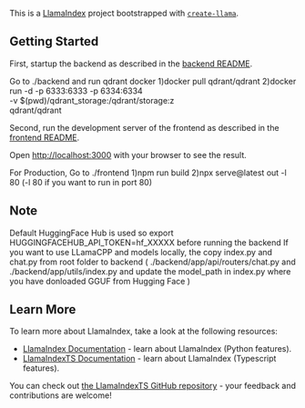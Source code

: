 This is a [LlamaIndex](https://www.llamaindex.ai/) project bootstrapped with [`create-llama`](https://github.com/run-llama/LlamaIndexTS/tree/main/packages/create-llama).

## Getting Started

First, startup the backend as described in the [backend README](./backend/README.md).

Go to ./backend and run qdrant docker
1)docker pull qdrant/qdrant
2)docker run -d -p 6333:6333 -p 6334:6334 \
    -v $(pwd)/qdrant_storage:/qdrant/storage:z \
    qdrant/qdrant

Second, run the development server of the frontend as described in the [frontend README](./frontend/README.md).

Open [http://localhost:3000](http://localhost:3000) with your browser to see the result.

For Production, Go to ./frontend
1)npm run build
2)npx serve@latest out -l 80  (-l 80 if you want to run in port 80)


## Note
Default HuggingFace Hub is used so export HUGGINGFACEHUB_API_TOKEN=hf_XXXXX before running the backend
If you want to use LLamaCPP and models locally, the copy index.py and chat.py from root folder to backend (  ./backend/app/api/routers/chat.py and ./backend/app/utils/index.py and update the model_path in index.py where you have donloaded GGUF from Hugging Face )

## Learn More

To learn more about LlamaIndex, take a look at the following resources:

- [LlamaIndex Documentation](https://docs.llamaindex.ai) - learn about LlamaIndex (Python features).
- [LlamaIndexTS Documentation](https://ts.llamaindex.ai) - learn about LlamaIndex (Typescript features).

You can check out [the LlamaIndexTS GitHub repository](https://github.com/run-llama/LlamaIndexTS) - your feedback and contributions are welcome!
